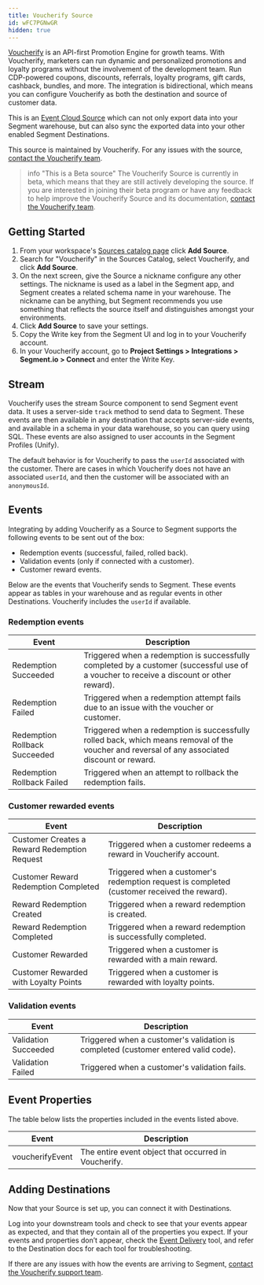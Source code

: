 ```yaml
---
title: Voucherify Source
id: wFC7PGNwGR
hidden: true
---
```

[Voucherify](https://voucherify.io/?utm_source=segmentio&utm_medium=docs&utm_campaign=partners) is an API-first Promotion Engine for growth teams. With Voucherify, marketers can run dynamic and personalized promotions and loyalty programs without the involvement of the development team. Run CDP-powered coupons, discounts, referrals, loyalty programs, gift cards, cashback, bundles, and more.
The integration is bidirectional, which means you can configure Voucherify as both the destination and source of customer data.

This is an [Event Cloud Source](/docs/sources/#event-cloud-sources) which can not only export data into your Segment warehouse, but can also sync the exported data into your other enabled Segment Destinations.

This source is maintained by Voucherify. For any issues with the source, [contact the Voucherify team](mailto:support@voucherify.io).

> info "This is a Beta source"
> The Voucherify Source is currently in beta, which means that they are still actively developing the source. If you are interested in joining their beta program or have any feedback to help improve the Voucherify Source and its documentation, [contact the Voucherify team](mailto:support@voucherify.io).

## Getting Started

1. From your workspace's [Sources catalog page](https://app.segment.com/goto-my-workspace/sources/catalog) click **Add Source**.
2. Search for "Voucherify" in the Sources Catalog, select Voucherify, and click **Add Source**.
3. On the next screen, give the Source a nickname configure any other settings. The nickname is used as a label in the Segment app, and Segment creates a related schema name in your warehouse. The nickname can be anything, but Segment recommends you use something that reflects the source itself and distinguishes amongst your environments.
4. Click **Add Source** to save your settings.
5. Copy the Write key from the Segment UI and log in to your Voucherify account. 
6. In your Voucherify account, go to **Project Settings > Integrations > Segment.io > Connect** and enter the Write Key.

## Stream

Voucherify uses the stream Source component to send Segment event data. It uses a server-side `track` method to send data to Segment. These events are then available in any destination that accepts server-side events, and available in a schema in your data warehouse, so you can query using SQL. These events are also assigned to user accounts in the Segment Profiles (Unify). 

The default behavior is for Voucherify to pass the `userId` associated with the customer. There are cases in which Voucherify does not have an associated `userId`, and then the customer will be associated with an `anonymousId`. 

## Events
Integrating by adding Voucherify as a Source to Segment supports the following events to be sent out of the box:
- Redemption events (successful, failed, rolled back). 
- Validation events (only if connected with a customer). 
- Customer reward events.

Below are the events that Voucherify sends to Segment. These events appear as tables in your warehouse and as regular events in other Destinations. Voucherify includes the `userId` if available.

### Redemption events
| Event                         | Description                                                                                                                                    |
| ----------------------------- | ---------------------------------------------------------------------------------------------------------------------------------------------- |
| Redemption Succeeded          | Triggered when a redemption is successfully completed by a customer (successful use of a voucher to receive a discount or other reward).       |
| Redemption Failed             | Triggered when a redemption attempt fails due to an issue with the voucher or customer.                                                       |
| Redemption Rollback Succeeded | Triggered when a redemption is successfully rolled back, which means removal of the voucher and reversal of any associated discount or reward. |
| Redemption Rollback Failed    | Triggered when an attempt to rollback the redemption fails.                                                                                    |

### Customer rewarded events

| Event                                        | Description                                                                                 |
| -------------------------------------------- | ------------------------------------------------------------------------------------------- |
| Customer Creates a Reward Redemption Request | Triggered when a customer redeems a reward in Voucherify account.                           |
| Customer Reward Redemption Completed         | Triggered when a customer's redemption request is completed (customer received the reward). |
| Reward Redemption Created                    | Triggered when a reward redemption is created.                                              |
| Reward Redemption Completed                  | Triggered when a reward redemption is successfully completed.                               |
| Customer Rewarded                            | Triggered when a customer is rewarded with a main reward.                                   |
| Customer Rewarded with Loyalty Points        | Triggered when a customer is rewarded with loyalty points.                                  |


### Validation events

| Event                | Description                                                                        |
| -------------------- | ---------------------------------------------------------------------------------- |
| Validation Succeeded | Triggered when a customer's validation is completed (customer entered valid code). |
| Validation Failed    | Triggered when a customer's validation fails.                                      |


## Event Properties

The table below lists the properties included in the events listed above.

| Event           | Description                                          |
| --------------- | ---------------------------------------------------- |
| voucherifyEvent | The entire event object that occurred in Voucherify. |
## Adding Destinations

Now that your Source is set up, you can connect it with Destinations.

Log into your downstream tools and check to see that your events appear as expected, and that they contain all of the properties you expect. If your events and properties don’t appear, check the [Event Delivery](/docs/connections/event-delivery/) tool, and refer to the Destination docs for each tool for troubleshooting.

If there are any issues with how the events are arriving to Segment, [contact the Voucherify support team](mailto:support@voucherify.io).
